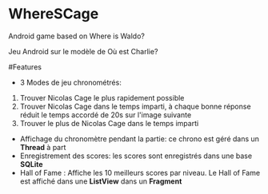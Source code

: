 # WhereSCage
Android game based on Where is Waldo?

Jeu Android sur le modèle de Où est Charlie?

#Features
- 3 Modes de jeu chronométrés:
1.	Trouver Nicolas Cage le plus rapidement possible
2.	Trouver Nicolas Cage dans le temps imparti, à chaque bonne réponse réduit le temps accordé de 20s sur l'image suivante
3.	Trouver le plus de Nicolas Cage dans le temps imparti
  
- Affichage du chronomètre pendant la partie: ce chrono est géré dans un **Thread** à part
- Enregistrement des scores: les scores sont enregistrés dans une base **SQLite**
- Hall of Fame : Affiche les 10 meilleurs scores par niveau.
  Le Hall of Fame est affiché dans une **ListView** dans un **Fragment**

